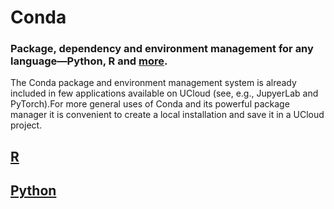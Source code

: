 
# Conda

### Package, dependency and environment management for any language—Python, R and [more](https://docs.conda.io/en/latest/).

The Conda package and environment management system is already included in few applications available on UCloud (see, e.g., JupyerLab and PyTorch).For more general uses of Conda and its powerful package manager it is convenient to create a local installation and save it in a UCloud project. 

## [R](https://github.com/CBS-HPC/UCloud-Tutorials/blob/main/Conda_R.ipynb)

## [Python](https://github.com/CBS-HPC/UCloud-Tutorials/blob/main/Conda_Python.ipynb)
